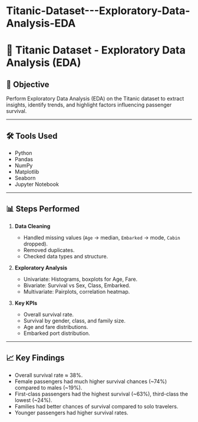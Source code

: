 # Titanic-Dataset---Exploratory-Data-Analysis-EDA
# 🚢 Titanic Dataset - Exploratory Data Analysis (EDA)

## 📌 Objective
Perform Exploratory Data Analysis (EDA) on the Titanic dataset to extract insights, identify trends, and highlight factors influencing passenger survival.

---

## 🛠️ Tools Used
- Python
- Pandas
- NumPy
- Matplotlib
- Seaborn
- Jupyter Notebook

---

## 📊 Steps Performed
1. **Data Cleaning**
   - Handled missing values (`Age` → median, `Embarked` → mode, `Cabin` dropped).
   - Removed duplicates.
   - Checked data types and structure.

2. **Exploratory Analysis**
   - Univariate: Histograms, boxplots for Age, Fare.
   - Bivariate: Survival vs Sex, Class, Embarked.
   - Multivariate: Pairplots, correlation heatmap.

3. **Key KPIs**
   - Overall survival rate.
   - Survival by gender, class, and family size.
   - Age and fare distributions.
   - Embarked port distribution.

---

## 📈 Key Findings
- Overall survival rate ≈ 38%.
- Female passengers had much higher survival chances (~74%) compared to males (~19%).
- First-class passengers had the highest survival (~63%), third-class the lowest (~24%).
- Families had better chances of survival compared to solo travelers.
- Younger passengers had higher survival rates.
